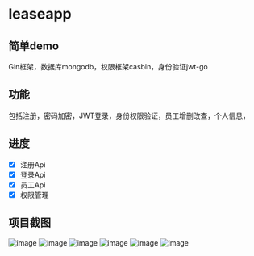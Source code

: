 # leaseapp

## 简单demo
Gin框架，数据库mongodb，权限框架casbin，身份验证jwt-go
## 功能
包括注册，密码加密，JWT登录，身份权限验证，员工增删改查，个人信息，
## 进度
- [x] 注册Api
- [x] 登录Api
- [x] 员工Api
- [x] 权限管理

## 项目截图
![image](https://github.com/MartiniGo/leaseapp/blob/master/screenshot/01.png)
![image](https://github.com/MartiniGo/leaseapp/blob/master/screenshot/03.png)
![image](https://github.com/MartiniGo/leaseapp/blob/master/screenshot/04.png)
![image](https://github.com/MartiniGo/leaseapp/blob/master/screenshot/05.png)
![image](https://github.com/MartiniGo/leaseapp/blob/master/screenshot/06.png)
![image](https://github.com/MartiniGo/leaseapp/blob/master/screenshot/07.png)
